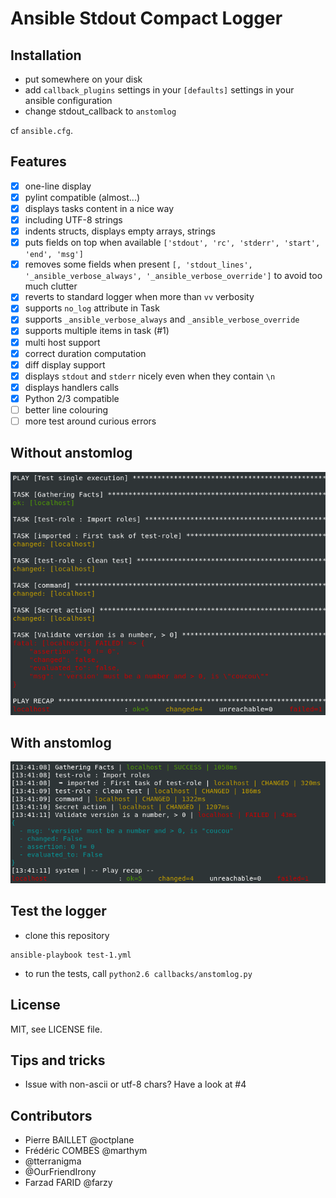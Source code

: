 # Ansible Stdout Compact Logger

## Installation

- put somewhere on your disk
- add `callback_plugins` settings in your `[defaults]` settings in your ansible configuration
- change stdout_callback to `anstomlog`

cf `ansible.cfg`.

## Features
- [x] one-line display
- [x] pylint compatible (almost...)
- [x] displays tasks content in a nice way
- [x] including UTF-8 strings
- [x] indents structs, displays empty arrays, strings
- [x] puts fields on top when available `['stdout', 'rc', 'stderr', 'start', 'end', 'msg']`
- [x] removes some fields when present `[, 'stdout_lines', '_ansible_verbose_always', '_ansible_verbose_override']` to avoid too much clutter
- [x] reverts to standard logger when more than `vv` verbosity
- [x] supports `no_log` attribute in Task
- [x] supports `_ansible_verbose_always` and `_ansible_verbose_override`
- [x] supports multiple items in task (#1)
- [x] multi host support
- [x] correct duration computation
- [x] diff display support
- [x] displays `stdout` and `stderr` nicely even when they contain `\n`
- [x] displays handlers calls
- [x] Python 2/3 compatible
- [ ] better line colouring
- [ ] more test around curious errors

## Without anstomlog

![Stdout Display without anstomlog](img/without_anstomlog.png)

## With anstomlog

![Stdout Display with multiline outputs](img/with_anstomlog.png)

## Test the logger

- clone this repository
```
ansible-playbook test-1.yml
```
- to run the tests, call `python2.6 callbacks/anstomlog.py`

## License

MIT, see LICENSE file.

## Tips and tricks

- Issue with non-ascii or utf-8 chars? Have a look at #4

## Contributors

- Pierre BAILLET @octplane
- Frédéric COMBES @marthym
- @tterranigma
- @OurFriendIrony
- Farzad FARID @farzy
